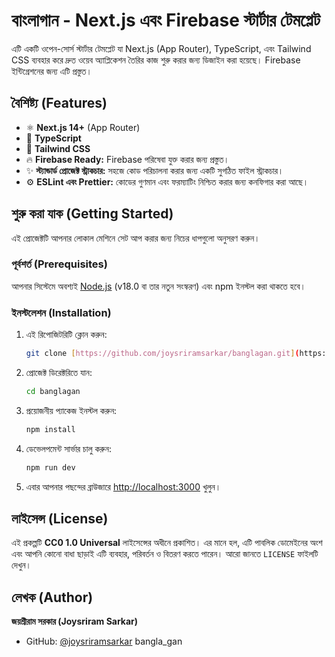 # বাংলাগান - Next.js এবং Firebase স্টার্টার টেমপ্লেট

এটি একটি ওপেন-সোর্স স্টার্টার টেমপ্লেট যা Next.js (App Router), TypeScript, এবং Tailwind CSS ব্যবহার করে দ্রুত ওয়েব অ্যাপ্লিকেশন তৈরির কাজ শুরু করার জন্য ডিজাইন করা হয়েছে। Firebase ইন্টিগ্রেশনের জন্য এটি প্রস্তুত।

## বৈশিষ্ট্য (Features)

-   ⚛️ **Next.js 14+** (App Router)
-   📘 **TypeScript**
-   🎨 **Tailwind CSS**
-   🔥 **Firebase Ready:** Firebase পরিষেবা যুক্ত করার জন্য প্রস্তুত।
-   ✨ **স্ট্যান্ডার্ড প্রোজেক্ট স্ট্রাকচার:** সহজে কোড পরিচালনা করার জন্য একটি সুগঠিত ফাইল স্ট্রাকচার।
-   ⚙️ **ESLint এবং Prettier:** কোডের গুণমান এবং ফরম্যাটিং নিশ্চিত করার জন্য কনফিগার করা আছে।

## শুরু করা যাক (Getting Started)

এই প্রোজেক্টটি আপনার লোকাল মেশিনে সেট আপ করার জন্য নিচের ধাপগুলো অনুসরণ করুন।

### পূর্বশর্ত (Prerequisites)

আপনার সিস্টেমে অবশ্যই [Node.js](https://nodejs.org/) (v18.0 বা তার নতুন সংস্করণ) এবং npm ইনস্টল করা থাকতে হবে।

### ইনস্টলেশন (Installation)

1.  এই রিপোজিটরিটি ক্লোন করুন:
    ```sh
    git clone [https://github.com/joysriramsarkar/banglagan.git](https://github.com/joysriramsarkar/banglagan.git)
    ```
2.  প্রোজেক্ট ডিরেক্টরিতে যান:
    ```sh
    cd banglagan
    ```
3.  প্রয়োজনীয় প্যাকেজ ইনস্টল করুন:
    ```sh
    npm install
    ```
4.  ডেভেলপমেন্ট সার্ভার চালু করুন:
    ```sh
    npm run dev
    ```
5.  এবার আপনার পছন্দের ব্রাউজারে [http://localhost:3000](http://localhost:3000) খুলুন।

## লাইসেন্স (License)

এই প্রকল্পটি **CC0 1.0 Universal** লাইসেন্সের অধীনে প্রকাশিত। এর মানে হল, এটি পাবলিক ডোমেইনের অংশ এবং আপনি কোনো বাধা ছাড়াই এটি ব্যবহার, পরিবর্তন ও বিতরণ করতে পারেন। আরো জানতে `LICENSE` ফাইলটি দেখুন।

## লেখক (Author)

**জয়শ্রীরাম সরকার (Joysriram Sarkar)**

* GitHub: [@joysriramsarkar](https://github.com/joysriramsarkar)
bangla_gan
